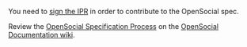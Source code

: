 You need to [sign the IPR](http://www.clahub.com/agreements/OpenSocial/spec) in order to contribute to the OpenSocial spec.

Review the [OpenSocial Specification Process](https://opensocial.atlassian.net/wiki/display/OSD/Specification+Process) on the [OpenSocial Documentation wiki](http://docs.opensocial.org/).
